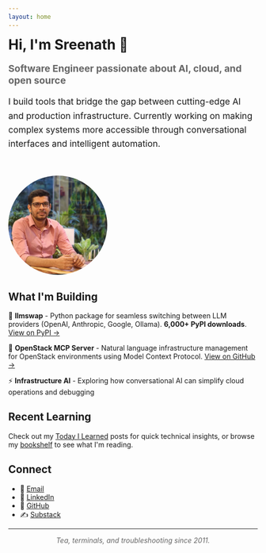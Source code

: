 ```yaml
---
layout: home
---
```


<div style="display: flex; align-items: center; margin-bottom: 2rem; gap: 2rem; flex-wrap: wrap;">
  <div style="flex: 1; min-width: 300px;">
    <h1 style="margin-top: 0;">Hi, I'm Sreenath 👋</h1>
    <p style="font-size: 1.2rem; color: #666; margin-bottom: 1rem;"><strong>Software Engineer passionate about AI, cloud, and open source</strong></p>
    <p style="font-size: 1.1rem; line-height: 1.6;">I build tools that bridge the gap between cutting-edge AI and production infrastructure. Currently working on making complex systems more accessible through conversational interfaces and intelligent automation.</p>
  </div>
  <div style="width: 200px; height: 200px; border-radius: 50%; overflow: hidden; flex-shrink: 0;">
    <img src="/assets/images/sreenath.jpg" alt="Sreenath M Menon" style="width: 100%; height: 100%; object-fit: cover;">
  </div>
</div>

## What I'm Building

🤖 **llmswap** - Python package for seamless switching between LLM providers (OpenAI, Anthropic, Google, Ollama). **6,000+ PyPI downloads**. [View on PyPI →](https://pypi.org/project/llmswap/)

🔧 **OpenStack MCP Server** - Natural language infrastructure management for OpenStack environments using Model Context Protocol. [View on GitHub →](https://github.com/sreenathmmenon/openstack-mcp-server)

⚡ **Infrastructure AI** - Exploring how conversational AI can simplify cloud operations and debugging

## Recent Learning

Check out my [Today I Learned](/til/) posts for quick technical insights, or browse my [bookshelf](/bookshelf/) to see what I'm reading.

## Connect

- 📧 [Email](mailto:zreenathmenon@gmail.com)
- 💼 [LinkedIn](https://linkedin.com/in/sreenathmmenon)  
- 🐙 [GitHub](https://github.com/sreenathmmenon)
- ✍️ [Substack](https://sreenathmmenon.substack.com/)

---

<div style="text-align: center; font-style: italic; color: #666;">
Tea, terminals, and troubleshooting since 2011.
</div>